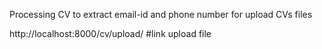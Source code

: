 Processing CV to extract email-id and phone number for upload CVs files 

http://localhost:8000/cv/upload/  #link upload file
